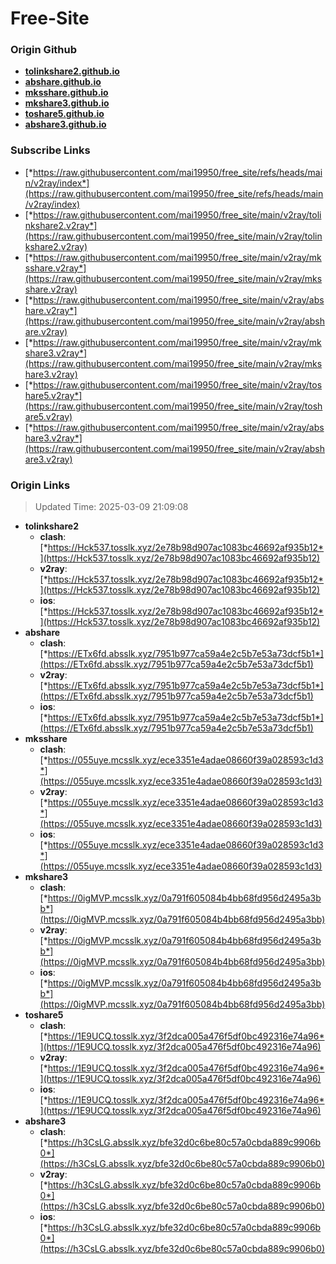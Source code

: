 # Free-Site

### Origin Github

- [**tolinkshare2.github.io**](https://github.com/tolinkshare2/tolinkshare2.github.io)
- [**abshare.github.io**](https://github.com/abshare/abshare.github.io)
- [**mksshare.github.io**](https://github.com/mksshare/mksshare.github.io)
- [**mkshare3.github.io**](https://github.com/mkshare3/mkshare3.github.io)
- [**toshare5.github.io**](https://github.com/toshare5/toshare5.github.io)
- [**abshare3.github.io**](https://github.com/abshare3/abshare3.github.io)

### Subscribe Links

- [*https://raw.githubusercontent.com/mai19950/free_site/refs/heads/main/v2ray/index*](https://raw.githubusercontent.com/mai19950/free_site/refs/heads/main/v2ray/index)
- [*https://raw.githubusercontent.com/mai19950/free_site/main/v2ray/tolinkshare2.v2ray*](https://raw.githubusercontent.com/mai19950/free_site/main/v2ray/tolinkshare2.v2ray)
- [*https://raw.githubusercontent.com/mai19950/free_site/main/v2ray/mksshare.v2ray*](https://raw.githubusercontent.com/mai19950/free_site/main/v2ray/mksshare.v2ray)
- [*https://raw.githubusercontent.com/mai19950/free_site/main/v2ray/abshare.v2ray*](https://raw.githubusercontent.com/mai19950/free_site/main/v2ray/abshare.v2ray)
- [*https://raw.githubusercontent.com/mai19950/free_site/main/v2ray/mkshare3.v2ray*](https://raw.githubusercontent.com/mai19950/free_site/main/v2ray/mkshare3.v2ray)
- [*https://raw.githubusercontent.com/mai19950/free_site/main/v2ray/toshare5.v2ray*](https://raw.githubusercontent.com/mai19950/free_site/main/v2ray/toshare5.v2ray)
- [*https://raw.githubusercontent.com/mai19950/free_site/main/v2ray/abshare3.v2ray*](https://raw.githubusercontent.com/mai19950/free_site/main/v2ray/abshare3.v2ray)

### Origin Links

> Updated Time: 2025-03-09 21:09:08

- **tolinkshare2**
  - **clash**: [*https://Hck537.tosslk.xyz/2e78b98d907ac1083bc46692af935b12*](https://Hck537.tosslk.xyz/2e78b98d907ac1083bc46692af935b12)
  - **v2ray**: [*https://Hck537.tosslk.xyz/2e78b98d907ac1083bc46692af935b12*](https://Hck537.tosslk.xyz/2e78b98d907ac1083bc46692af935b12)
  - **ios**: [*https://Hck537.tosslk.xyz/2e78b98d907ac1083bc46692af935b12*](https://Hck537.tosslk.xyz/2e78b98d907ac1083bc46692af935b12)
- **abshare**
  - **clash**: [*https://ETx6fd.absslk.xyz/7951b977ca59a4e2c5b7e53a73dcf5b1*](https://ETx6fd.absslk.xyz/7951b977ca59a4e2c5b7e53a73dcf5b1)
  - **v2ray**: [*https://ETx6fd.absslk.xyz/7951b977ca59a4e2c5b7e53a73dcf5b1*](https://ETx6fd.absslk.xyz/7951b977ca59a4e2c5b7e53a73dcf5b1)
  - **ios**: [*https://ETx6fd.absslk.xyz/7951b977ca59a4e2c5b7e53a73dcf5b1*](https://ETx6fd.absslk.xyz/7951b977ca59a4e2c5b7e53a73dcf5b1)
- **mksshare**
  - **clash**: [*https://055uye.mcsslk.xyz/ece3351e4adae08660f39a028593c1d3*](https://055uye.mcsslk.xyz/ece3351e4adae08660f39a028593c1d3)
  - **v2ray**: [*https://055uye.mcsslk.xyz/ece3351e4adae08660f39a028593c1d3*](https://055uye.mcsslk.xyz/ece3351e4adae08660f39a028593c1d3)
  - **ios**: [*https://055uye.mcsslk.xyz/ece3351e4adae08660f39a028593c1d3*](https://055uye.mcsslk.xyz/ece3351e4adae08660f39a028593c1d3)
- **mkshare3**
  - **clash**: [*https://0igMVP.mcsslk.xyz/0a791f605084b4bb68fd956d2495a3bb*](https://0igMVP.mcsslk.xyz/0a791f605084b4bb68fd956d2495a3bb)
  - **v2ray**: [*https://0igMVP.mcsslk.xyz/0a791f605084b4bb68fd956d2495a3bb*](https://0igMVP.mcsslk.xyz/0a791f605084b4bb68fd956d2495a3bb)
  - **ios**: [*https://0igMVP.mcsslk.xyz/0a791f605084b4bb68fd956d2495a3bb*](https://0igMVP.mcsslk.xyz/0a791f605084b4bb68fd956d2495a3bb)
- **toshare5**
  - **clash**: [*https://1E9UCQ.tosslk.xyz/3f2dca005a476f5df0bc492316e74a96*](https://1E9UCQ.tosslk.xyz/3f2dca005a476f5df0bc492316e74a96)
  - **v2ray**: [*https://1E9UCQ.tosslk.xyz/3f2dca005a476f5df0bc492316e74a96*](https://1E9UCQ.tosslk.xyz/3f2dca005a476f5df0bc492316e74a96)
  - **ios**: [*https://1E9UCQ.tosslk.xyz/3f2dca005a476f5df0bc492316e74a96*](https://1E9UCQ.tosslk.xyz/3f2dca005a476f5df0bc492316e74a96)
- **abshare3**
  - **clash**: [*https://h3CsLG.absslk.xyz/bfe32d0c6be80c57a0cbda889c9906b0*](https://h3CsLG.absslk.xyz/bfe32d0c6be80c57a0cbda889c9906b0)
  - **v2ray**: [*https://h3CsLG.absslk.xyz/bfe32d0c6be80c57a0cbda889c9906b0*](https://h3CsLG.absslk.xyz/bfe32d0c6be80c57a0cbda889c9906b0)
  - **ios**: [*https://h3CsLG.absslk.xyz/bfe32d0c6be80c57a0cbda889c9906b0*](https://h3CsLG.absslk.xyz/bfe32d0c6be80c57a0cbda889c9906b0)
